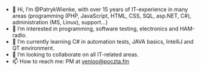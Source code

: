 - 👋 Hi, I’m @PatrykWienke, with over 15 years of IT-experience in many areas
                        (programming (PHP, JavaScript, HTML, CSS, SQL, asp.NET, C#), administration (MS, Linux), support...)
- 👀 I’m interested in programming, software testing, electronics and HAM-radio.
- 🌱 I’m currently learning C# in automation tests, JAVA basics, IntelliJ and QT environment.
- 💞️ I’m looking to collaborate on all IT-related areas.
- 📫 How to reach me: PM at venioo@poczta.fm

<!---
PatrykWienke/PatrykWienke is a ✨ special ✨ repository because its `README.md` (this file) appears on your GitHub profile.
You can click the Preview link to take a look at your changes.
--->
